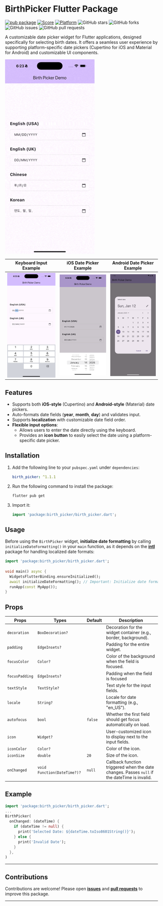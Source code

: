 # BirthPicker Flutter Package

[![pub package](https://img.shields.io/pub/v/birth_picker.svg)](https://pub.dartlang.org/packages/birth_picker)
[![Score](https://img.shields.io/pub/points/birth_picker?label=Score&logo=dart)](https://pub.dartlang.org/packages/birth_picker/score)
[![Platform](https://img.shields.io/badge/Platform-Android%20|%20iOS%20|%20macOS%20|%20Web%20|%20Windows%20|%20Linux%20-blue.svg?logo=flutter)](https://pub.dartlang.org/packages/birth_picker)
![GitHub stars](https://img.shields.io/github/stars/intelryzen/birth_picker)
![GitHub forks](https://img.shields.io/github/forks/intelryzen/birth_picker)
![GitHub issues](https://img.shields.io/github/issues/intelryzen/birth_picker)
![GitHub pull requests](https://img.shields.io/github/issues-pr/intelryzen/birth_picker)

A customizable date picker widget for Flutter applications, designed specifically for selecting birth dates. It offers a seamless user experience by supporting platform-specific date pickers (Cupertino for iOS and Material for Android) and customizable UI components.

![Simulator Screen Recording](https://github.com/intelryzen/birth_picker/blob/main/screenshots/demo.gif?raw=true)

| **Keyboard Input Example**              | **iOS Date Picker Example**               | **Android Date Picker Example**            |
|-----------------------------------------|------------------------------------------|-------------------------------------------|
| ![s1](https://github.com/intelryzen/birth_picker/blob/main/screenshots/keyboard-example.png?raw=true) | ![s2](https://github.com/intelryzen/birth_picker/blob/main/screenshots/ios-example.png?raw=true) | ![Screenshot3](https://github.com/intelryzen/birth_picker/blob/main/screenshots/android-example.png?raw=true) |

## Features
- Supports both **iOS-style** (Cupertino) and **Android-style** (Material) date pickers.
- Auto-formats date fields (**year**, **month**, **day**) and validates input.
- Supports **localization** with customizable date field order.
- **Flexible input options**:  
  - Allows users to enter the date directly using the keyboard.  
  - Provides an **icon button** to easily select the date using a platform-specific date picker.

## Installation
1. Add the following line to your `pubspec.yaml` under `dependencies`:
    ```yaml
    birth_picker: ^1.1.1
    ```
2. Run the following command to install the package:

    ```bash
    flutter pub get
    ```
3. Import it:
    ```dart
    import 'package:birth_picker/birth_picker.dart';
    ```
    
## Usage
Before using the `BirthPicker` widget, **initialize date formatting** by calling `initializeDateFormatting()` in your `main` function, as it depends on the **[intl](https://pub.dev/packages/intl)** package for handling localized date formats:

```dart
import 'package:birth_picker/birth_picker.dart';

void main() async {
  WidgetsFlutterBinding.ensureInitialized();
  await initializeDateFormatting(); // Important: Initialize date formatting
  runApp(const MyApp());
}
```

## Props
| **Props**         | **Types**                          | **Default**           | **Description**                                                                                                                                 |
|-------------------|-----------------------------------|-----------------------|-------------------------------------------------------------------------------------------------------------------------------------------------|
| `decoration`      | `BoxDecoration?`                  |                 | Decoration for the widget container (e.g., border, background).                                                                                  |
| `padding`         | `EdgeInsets?`                     |    | Padding for the entire widget.                                                                                                                  |
| `focusColor`      | `Color?`                          |                 | Color of the background when the field is focused.                                                                                               |
| `focusPadding`    | `EdgeInsets?`                     |                 | Padding when the field is focused                                                                                                    |
| `textStyle`       | `TextStyle?`                      |                 | Text style for the input fields.                                                                                                                 |
| `locale`          | `String?`                         |  | Locale for date formatting (e.g., "en_US").                                                                                                      |
| `autofocus`       | `bool`                            | `false`               | Whether the first field should get focus automatically on load.                                                                                  |
| `icon`            | `Widget?`                         | | User-customized icon to display next to the input fields.                                                                                        |
| `iconColor`       | `Color?`                          |                 | Color of the icon.                                                                                                                               |
| `iconSize`        | `double`                          | `20`                  | Size of the icon.                                                                                                                                |
| `onChanged`       | `void Function(DateTime?)?` | `null`                | Callback function triggered when the date changes. Passes `null` if the dateTime is invalid.                                                    |

## Example
```dart
import 'package:birth_picker/birth_picker.dart';
...
BirthPicker(
  onChanged: (dateTime) {
    if (dateTime != null) {
      print('Selected Date: ${dateTime.toIso8601String()}');
    } else {
      print('Invalid Date');
    }
  },
)
```

---
## Contributions
Contributions are welcome! Please open **[issues](https://github.com/intelryzen/birth_picker/issues)** and **[pull requests](https://github.com/intelryzen/birth_picker/pulls)** to improve this package.

---
